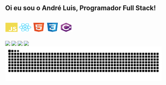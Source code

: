 ## Oi eu sou o André Luis, Programador Full Stack!

<div style="display: inline_block"><br>
  <img align="center" alt="Andre-Js" height="30" width="40" src="https://raw.githubusercontent.com/devicons/devicon/master/icons/javascript/javascript-plain.svg">
  <img align="center" alt="Andre-React" height="30" width="40" src="https://raw.githubusercontent.com/devicons/devicon/master/icons/react/react-original.svg">
  <img align="center" alt="Andre-HTML" height="30" width="40" src="https://raw.githubusercontent.com/devicons/devicon/master/icons/html5/html5-original.svg">
  <img align="center" alt="Andre-CSS" height="30" width="40" src="https://raw.githubusercontent.com/devicons/devicon/master/icons/css3/css3-original.svg">
  <img align="center" alt="Andre-Csharp" height="30" width="40" src="https://raw.githubusercontent.com/devicons/devicon/master/icons/csharp/csharp-original.svg">
</div>
  
  ##
 
<div> 
  <a href="instagram" target="_blank"><img src="https://img.shields.io/badge/-Instagram-%23E4405F?style=for-the-badge&logo=instagram&logoColor=white" target="_blank"></a>
  <a href = "mailto:andreluisagendaa@gmail.com"><img src="https://img.shields.io/badge/-Gmail-%23333?style=for-the-badge&logo=gmail&logoColor=white" target="_blank"></a>
  <a href="https://www.linkedin.com/feed/?trk=guest_homepage-basic_google-one-tap-submit" target="_blank"><img src="https://img.shields.io/badge/-LinkedIn-%230077B5?style=for-the-badge&logo=linkedin&logoColor=white" target="_blank"></a> 
 <a href="http://127.0.0.1:5500/Portfólio.html" target="_blank"><img src="https://img.shields.io/badge/website-000000?style=for-the-badge&logo=About.me&logoColor=white"></a> 

<picture>
  <source media="(prefers-color-scheme: dark)" srcset="https://raw.githubusercontent.com/andreluisg/andreluisg/output/github-contribution-grid-snake-dark.svg">
  <source media="(prefers-color-scheme: light)" srcset="https://raw.githubusercontent.com/andreluisg/andreluisg/output/github-contribution-grid-snake.svg">
  <img alt="github contribution grid snake animation" src="https://raw.githubusercontent.com/andreluisg/andreluisg/output/github-contribution-grid-snake.svg">
</picture>
</div>
